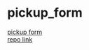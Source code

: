 # pickup_form
[pickup form](https://ozworldtimber.github.io/pickup_form/form.html)  
[repo link](https://github.com/ozworldtimber/pickup_form)